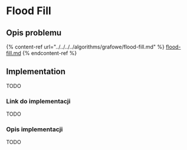 # Flood Fill

## Opis problemu

{% content-ref url="../../../../algorithms/grafowe/flood-fill.md" %}
[flood-fill.md](../../../../algorithms/grafowe/flood-fill.md)
{% endcontent-ref %}

## Implementation

TODO

### Link do implementacji

TODO

### Opis implementacji

TODO
